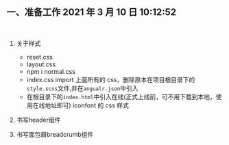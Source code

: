 ## 一、准备工作 2021 年 3 月 10 日 10:12:52

<br/>

1. 关于样式

   - reset.css
   - layout.css
   - npm i normal.css
   - index.css import 上面所有的 css，删除原本在项目根目录下的`style.scss`文件,并在`angualr.json`中引入
   - 在根目录下的`index.html`中引入在线(正式上线前，可不用下载到本地，使用在线地址即可) iconfont 的 css 样式

2. 书写header组件
3. 书写面包屑breadcrumb组件
